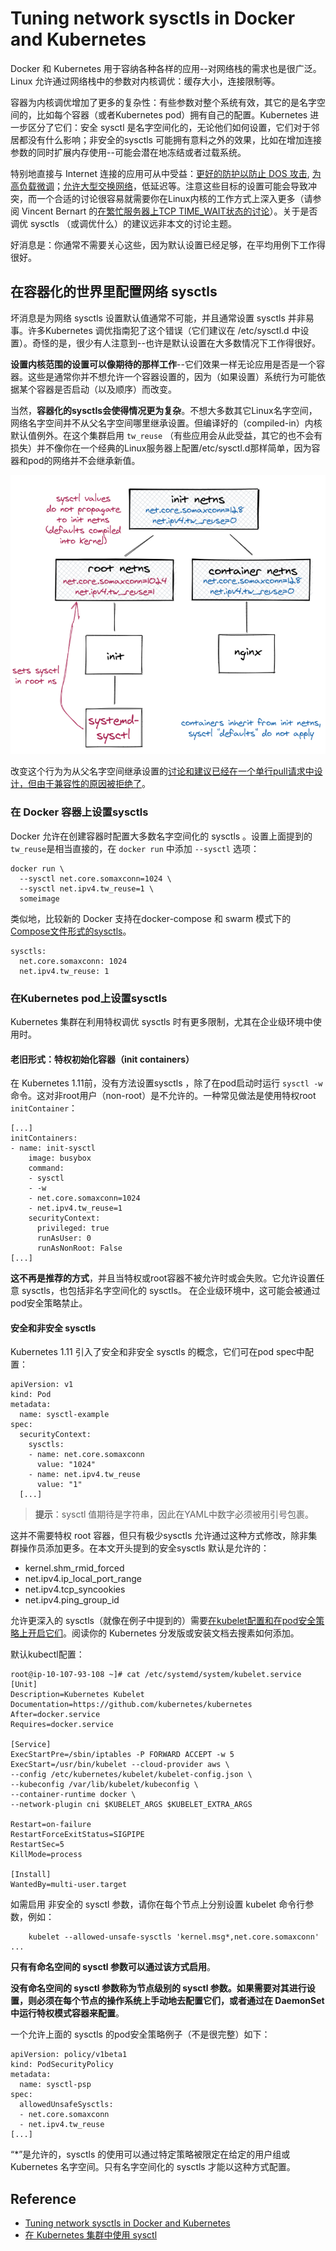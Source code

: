 # Tuning network sysctls in Docker and Kubernetes
Docker 和 Kubernetes 用于容纳各种各样的应用--对网络栈的需求也是很广泛。Linux 允许通过网络栈中的参数对内核调优：缓存大小，连接限制等。

容器为内核调优增加了更多的复杂性：有些参数对整个系统有效，其它的是名字空间的，比如每个容器（或者Kubernetes pod）拥有自己的配置。Kubernetes 进一步区分了它们：安全 sysctl 是名字空间化的，无论他们如何设置，它们对于邻居都没有什么影响；非安全的sysctls 可能拥有意料之外的效果，比如在增加连接参数的同时扩展内存使用--可能会潜在地冻结或者过载系统。

特别地直接与 Internet 连接的应用可从中受益：[更好的防护以防止 DOS 攻击](https://blog.cloudflare.com/syn-packet-handling-in-the-wild/), [为高负载微调](https://medium.com/@pawilon/tuning-your-linux-kernel-and-haproxy-instance-for-high-loads-1a2105ea553e)；[允许大型交换网络](https://blog.cloudflare.com/syn-packet-handling-in-the-wild/)，低延迟等。注意这些目标的设置可能会导致冲突，而一个合适的讨论很容易就需要你在Linux内核的工作方式上深入更多（请参阅 Vincent Bernart 的[在繁忙服务器上TCP TIME_WAIT状态的讨论](https://vincent.bernat.ch/en/blog/2014-tcp-time-wait-state-linux)）。关于是否调优 sysctls （或调优什么）的建议远非本文的讨论主题。

好消息是：你通常不需要关心这些，因为默认设置已经足够，在平均用例下工作得很好。
## 在容器化的世界里配置网络 sysctls 
坏消息是为网络 sysctls 设置默认值通常不可能，并且通常设置 sysctls 并非易事。许多Kubernetes 调优指南犯了这个错误（它们建议在 /etc/sysctl.d 中设置）。奇怪的是，很少有人注意到--也许是默认设置在大多数情况下工作得很好。

**设置内核范围的设置可以像期待的那样工作**--它们效果一样无论应用是否是一个容器。这些是通常你并不想允许一个容器设置的，因为（如果设置）系统行为可能依据某个容器是否启动（以及顺序）而改变。

当然，**容器化的sysctls会使得情况更为复杂**。不想大多数其它Linux名字空间，网络名字空间并不从父名字空间哪里继承设置。但编译好的（compiled-in）内核默认值例外。在这个集群启用 `tw_reuse` （有些应用会从此受益，其它的也不会有损失）并不像你在一个经典的Linux服务器上配置/etc/sysctl.d那样简单，因为容器和pod的网络并不会继承新值。

![linux network namespace inheritance](images/Inheritance.png)

改变这个行为为从父名字空间继承设置的[讨论和建议已经在一个单行pull请求中设计，但由于兼容性的原因被拒绝了](https://lore.kernel.org/patchwork/patch/649250/)。
### 在 Docker 容器上设置sysctls 
Docker 允许在创建容器时配置大多数名字空间化的 sysctls 。设置上面提到的`tw_reuse`是相当直接的，在 `docker run` 中添加 `--sysctl` 选项：
```
docker run \
  --sysctl net.core.somaxconn=1024 \
  --sysctl net.ipv4.tw_reuse=1 \
  someimage
```
类似地，比较新的 Docker 支持在docker-compose 和 swarm 模式下的[Compose文件形式的sysctls](https://docs.docker.com/compose/compose-file/#sysctls)。
```
sysctls:
  net.core.somaxconn: 1024
  net.ipv4.tw_reuse: 1
```
### 在Kubernetes pod上设置sysctls
Kubernetes 集群在利用特权调优 sysctls 时有更多限制，尤其在企业级环境中使用时。
#### 老旧形式：特权初始化容器（init containers）
在 Kubernetes 1.11前，没有方法设置sysctls ，除了在pod启动时运行 `sysctl -w` 命令。这对非root用户（non-root）是不允许的。一种常见做法是使用特权root `initContainer`：
```
[...]
initContainers:
- name: init-sysctl
    image: busybox
    command:
    - sysctl
    - -w
    - net.core.somaxconn=1024
    - net.ipv4.tw_reuse=1
    securityContext:
      privileged: true
      runAsUser: 0
      runAsNonRoot: False
[...]
```
**这不再是推荐的方式**，并且当特权或root容器不被允许时或会失败。它允许设置任意 sysctls，也包括非名字空间化的 sysctls。 在企业级环境中，这可能会被通过pod安全策略禁止。
#### 安全和非安全 sysctls
Kubernetes 1.11 引入了安全和非安全 sysctls 的概念，它们可在pod  spec中配置：
```
apiVersion: v1
kind: Pod
metadata:
  name: sysctl-example
spec:
  securityContext:
    sysctls:
    - name: net.core.somaxconn
      value: "1024"
    - name: net.ipv4.tw_reuse
      value: "1"
  [...]
```
> **提示**：sysctl 值期待是字符串，因此在YAML中数字必须被用引号包裹。

这并不需要特权 root 容器，但只有极少sysctls 允许通过这种方式修改，除非集群操作员添加更多。在本文开头提到的安全sysctls 默认是允许的：
- kernel.shm_rmid_forced
- net.ipv4.ip_local_port_range
- net.ipv4.tcp_syncookies
- net.ipv4.ping_group_id

允许更深入的 sysctls（就像在例子中提到的）需要[在kubelet配置和在pod安全策略上开启它们](https://kubernetes.io/docs/tasks/administer-cluster/sysctl-cluster/#enabling-unsafe-sysctls)。阅读你的 Kubernetes 分发版或安装文档去搜素如何添加。

默认kubectl配置：
```
root@ip-10-107-93-108 ~]# cat /etc/systemd/system/kubelet.service
[Unit]
Description=Kubernetes Kubelet
Documentation=https://github.com/kubernetes/kubernetes
After=docker.service
Requires=docker.service

[Service]
ExecStartPre=/sbin/iptables -P FORWARD ACCEPT -w 5
ExecStart=/usr/bin/kubelet --cloud-provider aws \
--config /etc/kubernetes/kubelet/kubelet-config.json \
--kubeconfig /var/lib/kubelet/kubeconfig \
--container-runtime docker \
--network-plugin cni $KUBELET_ARGS $KUBELET_EXTRA_ARGS

Restart=on-failure
RestartForceExitStatus=SIGPIPE
RestartSec=5
KillMode=process

[Install]
WantedBy=multi-user.target
```
如需启用 非安全的 sysctl 参数，请你在每个节点上分别设置 kubelet 命令行参数，例如：
```
    kubelet --allowed-unsafe-sysctls 'kernel.msg*,net.core.somaxconn' ...
```
**只有有命名空间的 sysctl 参数可以通过该方式启用**。

**没有命名空间的 sysctl 参数称为节点级别的 sysctl 参数。如果需要对其进行设置，则必须在每个节点的操作系统上手动地去配置它们，或者通过在 DaemonSet 中运行特权模式容器来配置**。

一个允许上面的 sysctls 的pod安全策略例子（不是很完整）如下：
```
apiVersion: policy/v1beta1
kind: PodSecurityPolicy
metadata:
  name: sysctl-psp
spec:
  allowedUnsafeSysctls:
  - net.core.somaxconn
  - net.ipv4.tw_reuse
[...]
```
“*”是允许的，sysctls 的使用可以通过特定策略被限定在给定的用户组或Kubernetes 名字空间。只有名字空间化的 sysctls 才能以这种方式配置。

## Reference
- [Tuning network sysctls in Docker and Kubernetes](https://medium.com/daimler-tss-tech/tuning-network-sysctls-in-docker-and-kubernetes-766e05da4ff2)
- [在 Kubernetes 集群中使用 sysctl](https://kubernetes.io/zh/docs/tasks/administer-cluster/sysctl-cluster/)